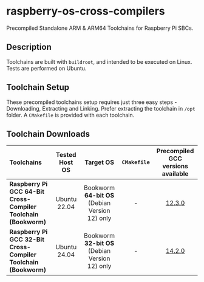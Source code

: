 # raspberry-os-cross-compilers
Precompiled Standalone ARM &amp; ARM64 Toolchains for Raspberry Pi SBCs.

## Description
Toolchains are built with `buildroot`, and intended to be executed on Linux. Tests are performed on Ubuntu.

## Toolchain Setup
These precompiled toolchains setup requires just three easy steps - Downloading, Extracting and Linking.
Prefer extracting the toolchain in `/opt` folder.
A `CMakefile` is provided with each toolchain.

## Toolchain Downloads

| Toolchains | Tested Host OS | Target OS | `CMakefile` | Precompiled GCC versions available |
| :---------- | :-----------: | :-------: | :--------: | :------------------------: |
| **Raspberry Pi GCC 64-Bit Cross-Compiler Toolchain (Bookworm)** | Ubuntu 22.04 | Bookworm **64-bit OS** (Debian Version 12) only | - | [12.3.0][nc-bookworm64-1000] |
| **Raspberry Pi GCC 32-Bit Cross-Compiler Toolchain (Bookworm)** | Ubuntu 24.04 | Bookworm **32-bit OS** (Debian Version 12) only | - | [14.2.0][nc-bookworm32-2000] |

[nc-bookworm64-1000]:https://www.embeddedsystems.tn/cross/cross-pi64_rpi3_ker6.6_gcc12.3.0.tar.gz
[nc-bookworm32-2000]:https://www.embeddedsystems.tn/cross/cross-pi64_rpi3_ker6.6_gcc12.3.0.tar.gz


